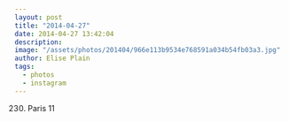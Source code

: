 ```yaml
---
layout: post
title: "2014-04-27"
date: 2014-04-27 13:42:04
description: 
image: "/assets/photos/201404/966e113b9534e768591a034b54fb03a3.jpg"
author: Elise Plain
tags: 
  - photos
  - instagram
---
```


230. Paris 11
<p></p>

